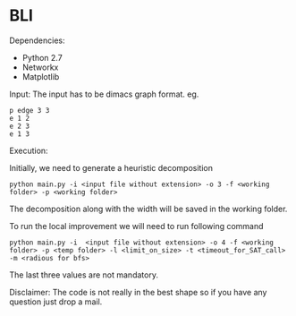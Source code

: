 # BLI

Dependencies:
- Python 2.7
- Networkx
- Matplotlib

Input:
The input has to be dimacs graph format. eg.

    p edge 3 3
    e 1 2
    e 2 3
    e 1 3

Execution:

Initially, we need to generate a heuristic decomposition 

    python main.py -i <input file without extension> -o 3 -f <working folder> -p <working folder>

The decomposition along with the width will be saved in the working folder.

To run the local improvement we will need to run following command

    python main.py -i  <input file without extension> -o 4 -f <working folder> -p <temp folder> -l <limit_on_size> -t <timeout_for_SAT_call> -m <radious for bfs>

The last three values are not mandatory.

Disclaimer: The code is not really in the best shape so if you have any question just drop a mail.

